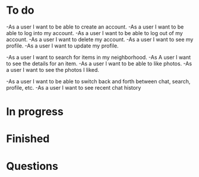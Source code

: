 # To do
-As a user I want to be able to create an account.
-As a user I want to be able to log into my account.
-As a user I want to be able to log out of my account.
-As a user I want to delete my account.
-As a user I want to see my profile.
-As a user I want to update my profile.

-As a user I want to search for items in my neighborhood.
-As A user I want to see the details for an item.
-As a user I want to be able to like photos.
-As a user I want to see the photos I liked.

-As a user I want to be able to switch back and forth between chat, search, profile, etc.
-As a user I want to see recent chat history

# In progress

# Finished

# Questions
